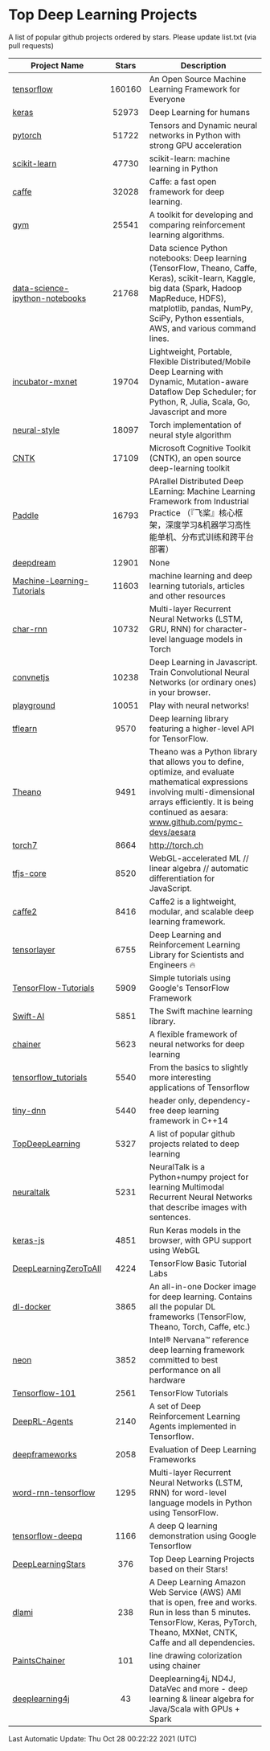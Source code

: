 # Top Deep Learning Projects
A list of popular github projects ordered by stars.
Please update list.txt (via pull requests)

|Project Name| Stars | Description |
| ---------- |:-----:| ----------- |
| [tensorflow](https://github.com/tensorflow/tensorflow) | 160160 | An Open Source Machine Learning Framework for Everyone |
| [keras](https://github.com/keras-team/keras) | 52973 | Deep Learning for humans |
| [pytorch](https://github.com/pytorch/pytorch) | 51722 | Tensors and Dynamic neural networks in Python with strong GPU acceleration |
| [scikit-learn](https://github.com/scikit-learn/scikit-learn) | 47730 | scikit-learn: machine learning in Python |
| [caffe](https://github.com/BVLC/caffe) | 32028 | Caffe: a fast open framework for deep learning. |
| [gym](https://github.com/openai/gym) | 25541 | A toolkit for developing and comparing reinforcement learning algorithms. |
| [data-science-ipython-notebooks](https://github.com/donnemartin/data-science-ipython-notebooks) | 21768 | Data science Python notebooks: Deep learning (TensorFlow, Theano, Caffe, Keras), scikit-learn, Kaggle, big data (Spark, Hadoop MapReduce, HDFS), matplotlib, pandas, NumPy, SciPy, Python essentials, AWS, and various command lines. |
| [incubator-mxnet](https://github.com/apache/incubator-mxnet) | 19704 | Lightweight, Portable, Flexible Distributed/Mobile Deep Learning with Dynamic, Mutation-aware Dataflow Dep Scheduler; for Python, R, Julia, Scala, Go, Javascript and more |
| [neural-style](https://github.com/jcjohnson/neural-style) | 18097 | Torch implementation of neural style algorithm |
| [CNTK](https://github.com/microsoft/CNTK) | 17109 | Microsoft Cognitive Toolkit (CNTK), an open source deep-learning toolkit |
| [Paddle](https://github.com/PaddlePaddle/Paddle) | 16793 | PArallel Distributed Deep LEarning: Machine Learning Framework from Industrial Practice （『飞桨』核心框架，深度学习&机器学习高性能单机、分布式训练和跨平台部署） |
| [deepdream](https://github.com/google/deepdream) | 12901 | None |
| [Machine-Learning-Tutorials](https://github.com/ujjwalkarn/Machine-Learning-Tutorials) | 11603 | machine learning and deep learning tutorials, articles and other resources  |
| [char-rnn](https://github.com/karpathy/char-rnn) | 10732 | Multi-layer Recurrent Neural Networks (LSTM, GRU, RNN) for character-level language models in Torch |
| [convnetjs](https://github.com/karpathy/convnetjs) | 10238 | Deep Learning in Javascript. Train Convolutional Neural Networks (or ordinary ones) in your browser. |
| [playground](https://github.com/tensorflow/playground) | 10051 | Play with neural networks! |
| [tflearn](https://github.com/tflearn/tflearn) | 9570 | Deep learning library featuring a higher-level API for TensorFlow. |
| [Theano](https://github.com/Theano/Theano) | 9491 | Theano was a Python library that allows you to define, optimize, and evaluate mathematical expressions involving multi-dimensional arrays efficiently. It is being continued as aesara: www.github.com/pymc-devs/aesara |
| [torch7](https://github.com/torch/torch7) | 8664 | http://torch.ch |
| [tfjs-core](https://github.com/tensorflow/tfjs-core) | 8520 | WebGL-accelerated ML // linear algebra // automatic differentiation for JavaScript. |
| [caffe2](https://github.com/facebookarchive/caffe2) | 8416 | Caffe2 is a lightweight, modular, and scalable deep learning framework. |
| [tensorlayer](https://github.com/tensorlayer/tensorlayer) | 6755 | Deep Learning and Reinforcement Learning Library for Scientists and Engineers 🔥 |
| [TensorFlow-Tutorials](https://github.com/nlintz/TensorFlow-Tutorials) | 5909 | Simple tutorials using Google's TensorFlow Framework |
| [Swift-AI](https://github.com/Swift-AI/Swift-AI) | 5851 | The Swift machine learning library. |
| [chainer](https://github.com/chainer/chainer) | 5623 | A flexible framework of neural networks for deep learning |
| [tensorflow_tutorials](https://github.com/pkmital/tensorflow_tutorials) | 5540 | From the basics to slightly more interesting applications of Tensorflow |
| [tiny-dnn](https://github.com/tiny-dnn/tiny-dnn) | 5440 | header only, dependency-free deep learning framework in C++14 |
| [TopDeepLearning](https://github.com/aymericdamien/TopDeepLearning) | 5327 | A list of popular github projects related to deep learning |
| [neuraltalk](https://github.com/karpathy/neuraltalk) | 5231 | NeuralTalk is a Python+numpy project for learning Multimodal Recurrent Neural Networks that describe images with sentences. |
| [keras-js](https://github.com/transcranial/keras-js) | 4851 | Run Keras models in the browser, with GPU support using WebGL |
| [DeepLearningZeroToAll](https://github.com/hunkim/DeepLearningZeroToAll) | 4224 | TensorFlow Basic Tutorial Labs |
| [dl-docker](https://github.com/floydhub/dl-docker) | 3865 | An all-in-one Docker image for deep learning. Contains all the popular DL frameworks (TensorFlow, Theano, Torch, Caffe, etc.) |
| [neon](https://github.com/NervanaSystems/neon) | 3852 | Intel® Nervana™ reference deep learning framework committed to best performance on all hardware |
| [Tensorflow-101](https://github.com/sjchoi86/Tensorflow-101) | 2561 | TensorFlow Tutorials |
| [DeepRL-Agents](https://github.com/awjuliani/DeepRL-Agents) | 2140 | A set of Deep Reinforcement Learning Agents implemented in Tensorflow. |
| [deepframeworks](https://github.com/zer0n/deepframeworks) | 2058 | Evaluation of Deep Learning Frameworks |
| [word-rnn-tensorflow](https://github.com/hunkim/word-rnn-tensorflow) | 1295 | Multi-layer Recurrent Neural Networks (LSTM, RNN) for word-level language models in Python using TensorFlow. |
| [tensorflow-deepq](https://github.com/siemanko/tensorflow-deepq) | 1166 | A deep Q learning demonstration using Google Tensorflow |
| [DeepLearningStars](https://github.com/hunkim/DeepLearningStars) | 376 | Top Deep Learning Projects based on their Stars! |
| [dlami](https://github.com/ritchieng/dlami) | 238 | A Deep Learning Amazon Web Service (AWS) AMI that is open, free and works. Run in less than 5 minutes. TensorFlow, Keras, PyTorch, Theano, MXNet, CNTK, Caffe and all dependencies. |
| [PaintsChainer](https://github.com/taizan/PaintsChainer) | 101 | line drawing colorization using chainer |
| [deeplearning4j](https://github.com/deeplearning4j/deeplearning4j) | 43 | Deeplearning4j, ND4J, DataVec and more - deep learning & linear algebra for Java/Scala with GPUs + Spark |

Last Automatic Update: Thu Oct 28 00:22:22 2021 (UTC)
